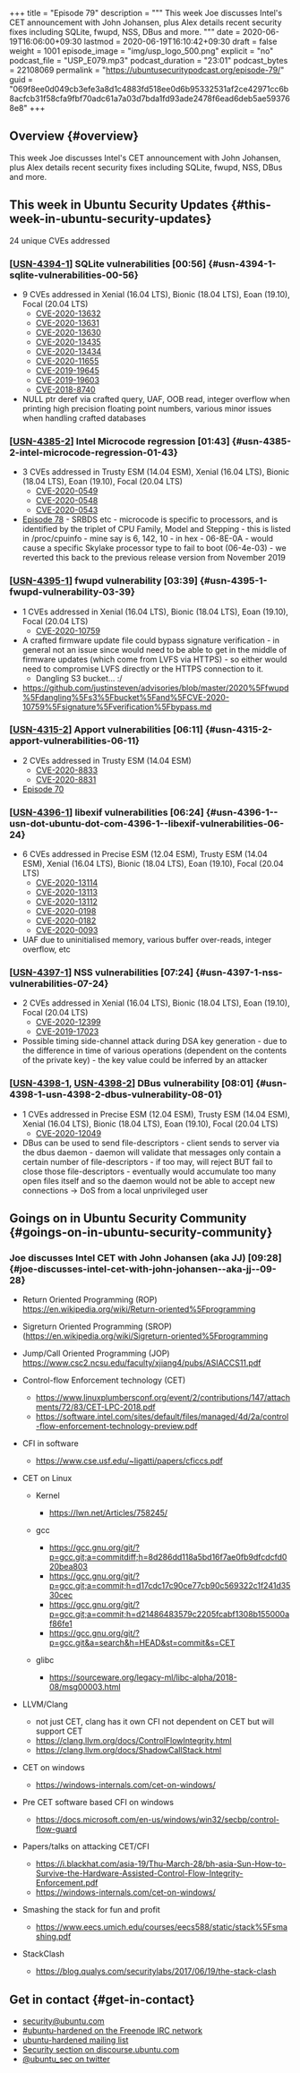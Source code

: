+++
title = "Episode 79"
description = """
  This week Joe discusses Intel's CET announcement with John Johansen, plus
  Alex details recent security fixes including SQLite, fwupd, NSS, DBus and
  more.
  """
date = 2020-06-19T16:06:00+09:30
lastmod = 2020-06-19T16:10:42+09:30
draft = false
weight = 1001
episode_image = "img/usp_logo_500.png"
explicit = "no"
podcast_file = "USP_E079.mp3"
podcast_duration = "23:01"
podcast_bytes = 22108069
permalink = "https://ubuntusecuritypodcast.org/episode-79/"
guid = "069f8ee0d049cb3efe3a8d1c4883fd518ee0d6b95332531af2ce42971cc6b8acfcb31f58cfa9fbf70adc61a7a03d7bda1fd93ade2478f6ead6deb5ae593768e8"
+++

## Overview {#overview}

This week Joe discusses Intel's CET announcement with John Johansen, plus
Alex details recent security fixes including SQLite, fwupd, NSS, DBus and
more.


## This week in Ubuntu Security Updates {#this-week-in-ubuntu-security-updates}

24 unique CVEs addressed


### [[USN-4394-1](https://usn.ubuntu.com/4394-1/)] SQLite vulnerabilities [00:56] {#usn-4394-1-sqlite-vulnerabilities-00-56}

-   9 CVEs addressed in Xenial (16.04 LTS), Bionic (18.04 LTS), Eoan (19.10), Focal (20.04 LTS)
    -   [CVE-2020-13632](https://people.canonical.com/~ubuntu-security/cve/CVE-2020-13632) <!-- medium -->
    -   [CVE-2020-13631](https://people.canonical.com/~ubuntu-security/cve/CVE-2020-13631) <!-- low -->
    -   [CVE-2020-13630](https://people.canonical.com/~ubuntu-security/cve/CVE-2020-13630) <!-- medium -->
    -   [CVE-2020-13435](https://people.canonical.com/~ubuntu-security/cve/CVE-2020-13435) <!-- medium -->
    -   [CVE-2020-13434](https://people.canonical.com/~ubuntu-security/cve/CVE-2020-13434) <!-- medium -->
    -   [CVE-2020-11655](https://people.canonical.com/~ubuntu-security/cve/CVE-2020-11655) <!-- low -->
    -   [CVE-2019-19645](https://people.canonical.com/~ubuntu-security/cve/CVE-2019-19645) <!-- low -->
    -   [CVE-2019-19603](https://people.canonical.com/~ubuntu-security/cve/CVE-2019-19603) <!-- low -->
    -   [CVE-2018-8740](https://people.canonical.com/~ubuntu-security/cve/CVE-2018-8740) <!-- low -->
-   NULL ptr deref via crafted query, UAF, OOB read, integer overflow when
    printing high precision floating point numbers, various minor issues when
    handling crafted databases


### [[USN-4385-2](https://usn.ubuntu.com/4385-2/)] Intel Microcode regression [01:43] {#usn-4385-2-intel-microcode-regression-01-43}

-   3 CVEs addressed in Trusty ESM (14.04 ESM), Xenial (16.04 LTS), Bionic (18.04 LTS), Eoan (19.10), Focal (20.04 LTS)
    -   [CVE-2020-0549](https://people.canonical.com/~ubuntu-security/cve/CVE-2020-0549) <!-- medium -->
    -   [CVE-2020-0548](https://people.canonical.com/~ubuntu-security/cve/CVE-2020-0548) <!-- medium -->
    -   [CVE-2020-0543](https://people.canonical.com/~ubuntu-security/cve/CVE-2020-0543) <!-- medium -->
-   [Episode 78](https://ubuntusecuritypodcast.org/episode-78/) - SRBDS etc - microcode is specific to processors, and is
    identified by the triplet of CPU Family, Model and Stepping - this is
    listed in /proc/cpuinfo - mine say is 6, 142, 10 - in hex - 06-8E-0A -
    would cause a specific Skylake processor type to fail to boot
    (06-4e-03) - we reverted this back to the previous release version from
    November 2019


### [[USN-4395-1](https://usn.ubuntu.com/4395-1/)] fwupd vulnerability [03:39] {#usn-4395-1-fwupd-vulnerability-03-39}

-   1 CVEs addressed in Xenial (16.04 LTS), Bionic (18.04 LTS), Eoan (19.10), Focal (20.04 LTS)
    -   [CVE-2020-10759](https://people.canonical.com/~ubuntu-security/cve/CVE-2020-10759) <!-- medium -->
-   A crafted firmware update file could bypass signature verification - in
    general not an issue since would need to be able to get in the middle of
    firmware updates (which come from LVFS via HTTPS) - so either would need
    to compromise LVFS directly or the HTTPS connection to it.
    -   Dangling S3 bucket... :/
-   <https://github.com/justinsteven/advisories/blob/master/2020%5Ffwupd%5Fdangling%5Fs3%5Fbucket%5Fand%5FCVE-2020-10759%5Fsignature%5Fverification%5Fbypass.md>


### [[USN-4315-2](https://usn.ubuntu.com/4315-2/)] Apport vulnerabilities [06:11] {#usn-4315-2-apport-vulnerabilities-06-11}

-   2 CVEs addressed in Trusty ESM (14.04 ESM)
    -   [CVE-2020-8833](https://people.canonical.com/~ubuntu-security/cve/CVE-2020-8833) <!-- medium -->
    -   [CVE-2020-8831](https://people.canonical.com/~ubuntu-security/cve/CVE-2020-8831) <!-- high -->
-   [Episode 70](https://ubuntusecuritypodcast.org/episode-70/)


### [[USN-4396-1](//usn.ubuntu.com/4396-1/)] libexif vulnerabilities [06:24] {#usn-4396-1--usn-dot-ubuntu-dot-com-4396-1--libexif-vulnerabilities-06-24}

-   6 CVEs addressed in Precise ESM (12.04 ESM), Trusty ESM (14.04 ESM), Xenial (16.04 LTS), Bionic (18.04 LTS), Eoan (19.10), Focal (20.04 LTS)
    -   [CVE-2020-13114](https://people.canonical.com/~ubuntu-security/cve/CVE-2020-13114) <!-- low -->
    -   [CVE-2020-13113](https://people.canonical.com/~ubuntu-security/cve/CVE-2020-13113) <!-- medium -->
    -   [CVE-2020-13112](https://people.canonical.com/~ubuntu-security/cve/CVE-2020-13112) <!-- medium -->
    -   [CVE-2020-0198](https://people.canonical.com/~ubuntu-security/cve/CVE-2020-0198) <!-- medium -->
    -   [CVE-2020-0182](https://people.canonical.com/~ubuntu-security/cve/CVE-2020-0182) <!-- medium -->
    -   [CVE-2020-0093](https://people.canonical.com/~ubuntu-security/cve/CVE-2020-0093) <!-- low -->
-   UAF due to uninitialised memory, various buffer over-reads, integer
    overflow, etc


### [[USN-4397-1](https://usn.ubuntu.com/4397-1/)] NSS vulnerabilities [07:24] {#usn-4397-1-nss-vulnerabilities-07-24}

-   2 CVEs addressed in Xenial (16.04 LTS), Bionic (18.04 LTS), Eoan (19.10), Focal (20.04 LTS)
    -   [CVE-2020-12399](https://people.canonical.com/~ubuntu-security/cve/CVE-2020-12399) <!-- medium -->
    -   [CVE-2019-17023](https://people.canonical.com/~ubuntu-security/cve/CVE-2019-17023) <!-- low -->
-   Possible timing side-channel attack during DSA key generation - due to
    the difference in time of various operations (dependent on the contents
    of the private key) - the key value could be inferred by an attacker


### [[USN-4398-1](https://usn.ubuntu.com/4398-1/), [USN-4398-2](https://usn.ubuntu.com/4398-2/)] DBus vulnerability [08:01] {#usn-4398-1-usn-4398-2-dbus-vulnerability-08-01}

-   1 CVEs addressed in Precise ESM (12.04 ESM), Trusty ESM (14.04 ESM), Xenial (16.04 LTS), Bionic (18.04 LTS), Eoan (19.10), Focal (20.04 LTS)
    -   [CVE-2020-12049](https://people.canonical.com/~ubuntu-security/cve/CVE-2020-12049) <!-- medium -->
-   DBus can be used to send file-descriptors - client sends to server via
    the dbus daemon - daemon will validate that messages only contain a
    certain number of file-descriptors - if too may, will reject BUT fail to
    close those file-descriptors - eventually would accumulate too many open
    files itself and so the daemon would not be able to accept new
    connections -> DoS from a local unprivileged user


## Goings on in Ubuntu Security Community {#goings-on-in-ubuntu-security-community}


### Joe discusses Intel CET with John Johansen (aka JJ) [09:28] {#joe-discusses-intel-cet-with-john-johansen--aka-jj--09-28}

-   Return Oriented Programming (ROP) <https://en.wikipedia.org/wiki/Return-oriented%5Fprogramming>
-   Sigreturn Oriented Programming (SROP) (<https://en.wikipedia.org/wiki/Sigreturn-oriented%5Fprogramming>
-   Jump/Call Oriented Programming (JOP) <https://www.csc2.ncsu.edu/faculty/xjiang4/pubs/ASIACCS11.pdf>

-   Control-flow Enforcement technology (CET)
    -   <https://www.linuxplumbersconf.org/event/2/contributions/147/attachments/72/83/CET-LPC-2018.pdf>
    -   <https://software.intel.com/sites/default/files/managed/4d/2a/control-flow-enforcement-technology-preview.pdf>

-   CFI in software
    -   <https://www.cse.usf.edu/~ligatti/papers/cficcs.pdf>

<!--listend-->

-   CET on Linux
    -   Kernel
        -   <https://lwn.net/Articles/758245/>

    -   gcc
        -   <https://gcc.gnu.org/git/?p=gcc.git;a=commitdiff;h=8d286dd118a5bd16f7ae0fb9dfcdcfd020bea803>
        -   <https://gcc.gnu.org/git/?p=gcc.git;a=commit;h=d17cdc17c90ce77cb90c569322c1f241d3530cec>
        -   <https://gcc.gnu.org/git/?p=gcc.git;a=commit;h=d21486483579c2205fcabf1308b155000af86fe1>
        -   <https://gcc.gnu.org/git/?p=gcc.git&a=search&h=HEAD&st=commit&s=CET>

    -   glibc
        -   <https://sourceware.org/legacy-ml/libc-alpha/2018-08/msg00003.html>

<!--listend-->

-   LLVM/Clang
    -   not just CET, clang has it own CFI not dependent on CET but will support CET
    -   <https://clang.llvm.org/docs/ControlFlowIntegrity.html>
    -   <https://clang.llvm.org/docs/ShadowCallStack.html>
-   CET on windows
    -   <https://windows-internals.com/cet-on-windows/>

-   Pre CET software based CFI on windows
    -   <https://docs.microsoft.com/en-us/windows/win32/secbp/control-flow-guard>

-   Papers/talks on attacking CET/CFI
    -   <https://i.blackhat.com/asia-19/Thu-March-28/bh-asia-Sun-How-to-Survive-the-Hardware-Assisted-Control-Flow-Integrity-Enforcement.pdf>
    -   <https://windows-internals.com/cet-on-windows/>

-   Smashing the stack for fun and profit
    -   <https://www.eecs.umich.edu/courses/eecs588/static/stack%5Fsmashing.pdf>

-   StackClash
    -   <https://blog.qualys.com/securitylabs/2017/06/19/the-stack-clash>


## Get in contact {#get-in-contact}

-   [security@ubuntu.com](mailto:security@ubuntu.com)
-   [#ubuntu-hardened on the Freenode IRC network](http://webchat.freenode.net/#ubuntu-hardened)
-   [ubuntu-hardened mailing list](https://lists.ubuntu.com/mailman/listinfo/ubuntu-hardened)
-   [Security section on discourse.ubuntu.com](https://discourse.ubuntu.com/c/security)
-   [@ubuntu\_sec on twitter](https://twitter.com/ubuntu%5Fsec)
